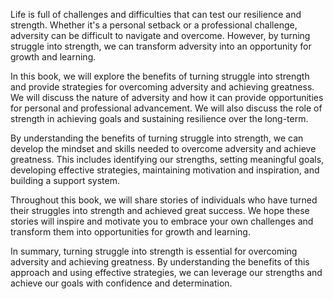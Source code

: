 
Life is full of challenges and difficulties that can test our resilience and strength. Whether it's a personal setback or a professional challenge, adversity can be difficult to navigate and overcome. However, by turning struggle into strength, we can transform adversity into an opportunity for growth and learning.

In this book, we will explore the benefits of turning struggle into strength and provide strategies for overcoming adversity and achieving greatness. We will discuss the nature of adversity and how it can provide opportunities for personal and professional advancement. We will also discuss the role of strength in achieving goals and sustaining resilience over the long-term.

By understanding the benefits of turning struggle into strength, we can develop the mindset and skills needed to overcome adversity and achieve greatness. This includes identifying our strengths, setting meaningful goals, developing effective strategies, maintaining motivation and inspiration, and building a support system.

Throughout this book, we will share stories of individuals who have turned their struggles into strength and achieved great success. We hope these stories will inspire and motivate you to embrace your own challenges and transform them into opportunities for growth and learning.

In summary, turning struggle into strength is essential for overcoming adversity and achieving greatness. By understanding the benefits of this approach and using effective strategies, we can leverage our strengths and achieve our goals with confidence and determination.
